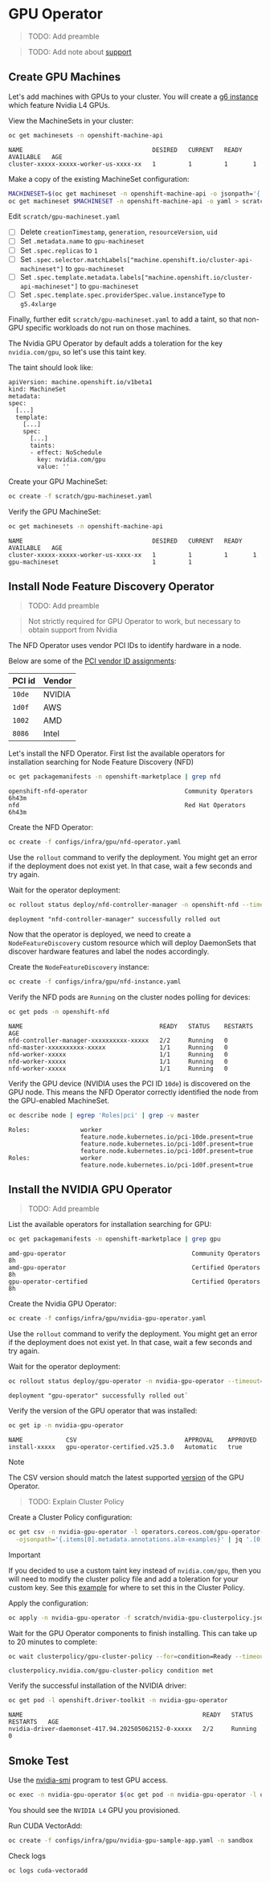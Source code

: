 # GPU Operator

> TODO: Add preamble

> TODO: Add note about [support](https://access.redhat.com/solutions/5174941)

## Create GPU Machines

Let's add machines with GPUs to your cluster. You will create a [g6 instance](https://aws.amazon.com/ec2/instance-types/g6/) which feature Nvidia L4 GPUs.

View the MachineSets in your cluster:

```bash
oc get machinesets -n openshift-machine-api
```

```text
NAME                                    DESIRED   CURRENT   READY   AVAILABLE   AGE
cluster-xxxxx-xxxxx-worker-us-xxxx-xx   1         1         1       1                
```

Make a copy of the existing MachineSet configuration:

```bash 
MACHINESET=$(oc get machineset -n openshift-machine-api -o jsonpath='{.items[0].metadata.name}')
oc get machineset $MACHINESET -n openshift-machine-api -o yaml > scratch/gpu-machineset.yaml
```

Edit `scratch/gpu-machineset.yaml`

  - [ ] Delete `creationTimestamp`, `generation`, `resourceVersion`, `uid`
  - [ ] Set `.metadata.name` to `gpu-machineset`
  - [ ] Set `.spec.replicas` to `1`
  - [ ] Set `.spec.selector.matchLabels["machine.openshift.io/cluster-api-machineset"]` to `gpu-machineset`
  - [ ] Set `.spec.template.metadata.labels["machine.openshift.io/cluster-api-machineset"]` to `gpu-machineset`
  - [ ] Set `.spec.template.spec.providerSpec.value.instanceType` to `g5.4xlarge`
  
Finally, further edit `scratch/gpu-machineset.yaml` to add a taint, so that non-GPU specific workloads do not run on those machines. 

The Nvidia GPU Operator by default adds a toleration for the key `nvidia.com/gpu`, so let's use this taint key.

The taint should look like:

```text
apiVersion: machine.openshift.io/v1beta1
kind: MachineSet
metadata:
spec:
  [...]
  template:
    [...]
    spec:
      [...]
      taints:
      - effect: NoSchedule         
        key: nvidia.com/gpu
        value: ''
```

Create your GPU MachineSet:

```bash
oc create -f scratch/gpu-machineset.yaml
```      

Verify the GPU MachineSet:

```bash
oc get machinesets -n openshift-machine-api
```

```text
NAME                                    DESIRED   CURRENT   READY   AVAILABLE   AGE
cluster-xxxxx-xxxxx-worker-us-xxxx-xx   1         1         1       1                
gpu-machineset                          1         1                                
```

## Install Node Feature Discovery Operator

> TODO: Add preamble

> Not strictly required for GPU Operator to work, but necessary to obtain support from Nvidia

The NFD Operator uses vendor PCI IDs to identify hardware in a node.

Below are some of the [PCI vendor ID assignments](https://pcisig.com/membership/member-companies?combine=10de):

| PCI id | Vendor |
| ------ | ------ |
| `10de` | NVIDIA |
| `1d0f` | AWS    |
| `1002` | AMD    |
| `8086` | Intel  |

Let's install the NFD Operator. First list the available operators for installation searching for Node Feature Discovery (NFD)

```bash
oc get packagemanifests -n openshift-marketplace | grep nfd
```

```text
openshift-nfd-operator                           Community Operators   6h43m
nfd                                              Red Hat Operators     6h43m
```

Create the NFD Operator:

```bash
oc create -f configs/infra/gpu/nfd-operator.yaml
```

Use the `rollout` command to verify the deployment. You might get an error if the deployment does not exist yet. In that case, wait a few seconds and try again.

Wait for the operator deployment:

```bash
oc rollout status deploy/nfd-controller-manager -n openshift-nfd --timeout=300s      
```

```text
deployment "nfd-controller-manager" successfully rolled out
```

Now that the operator is deployed, we need to create a `NodeFeatureDiscovery` custom resource which will deploy DaemonSets that discover hardware features and label the nodes accordingly.

Create the `NodeFeatureDiscovery` instance:

```bash
oc create -f configs/infra/gpu/nfd-instance.yaml
```

Verify the NFD pods are `Running` on the cluster nodes polling for devices:

```bash
oc get pods -n openshift-nfd
```

```
NAME                                      READY   STATUS    RESTARTS   AGE
nfd-controller-manager-xxxxxxxxxx-xxxxx   2/2     Running   0             
nfd-master-xxxxxxxxxx-xxxxx               1/1     Running   0             
nfd-worker-xxxxx                          1/1     Running   0             
nfd-worker-xxxxx                          1/1     Running   0             
nfd-worker-xxxxx                          1/1     Running   0             
```

Verify the GPU device (NVIDIA uses the PCI ID `10de`) is discovered on the GPU node. This means the NFD Operator correctly identified the node from the GPU-enabled MachineSet.

```bash
oc describe node | egrep 'Roles|pci' | grep -v master
```

```
Roles:              worker
                    feature.node.kubernetes.io/pci-10de.present=true
                    feature.node.kubernetes.io/pci-1d0f.present=true
                    feature.node.kubernetes.io/pci-1d0f.present=true
Roles:              worker
                    feature.node.kubernetes.io/pci-1d0f.present=true
```

## Install the NVIDIA GPU Operator

> TODO: Add preamble

List the available operators for installation searching for GPU:

```bash
oc get packagemanifests -n openshift-marketplace | grep gpu
```

```text
amd-gpu-operator                                   Community Operators   8h
amd-gpu-operator                                   Certified Operators   8h
gpu-operator-certified                             Certified Operators   8h
```

Create the Nvidia GPU Operator:

```bash
oc create -f configs/infra/gpu/nvidia-gpu-operator.yaml
```

Use the `rollout` command to verify the deployment. You might get an error if the deployment does not exist yet. In that case, wait a few seconds and try again.

Wait for the operator deployment:

```bash
oc rollout status deploy/gpu-operator -n nvidia-gpu-operator --timeout=300s
```

```text
deployment "gpu-operator" successfully rolled out`
```

Verify the version of the GPU operator that was installed:

```bash
oc get ip -n nvidia-gpu-operator
```

```
NAME            CSV                              APPROVAL    APPROVED
install-xxxxx   gpu-operator-certified.v25.3.0   Automatic   true
```

> [!NOTE]
> The CSV version should match the latest supported [version](https://docs.nvidia.com/ai-enterprise/release-6/latest/support/support-matrix.html#supported-nvidia-configs/infrastructure-software) of the GPU Operator.

> TODO: Explain Cluster Policy
 
Create a Cluster Policy configuration:

```bash
oc get csv -n nvidia-gpu-operator -l operators.coreos.com/gpu-operator-certified.nvidia-gpu-operator \
  -ojsonpath='{.items[0].metadata.annotations.alm-examples}' | jq '.[0]' > scratch/nvidia-gpu-clusterpolicy.json
```

> [!IMPORTANT]
> If you decided to use a custom taint key instead of `nvidia.com/gpu`, then you will need to modify the cluster policy file and add a toleration for your custom key.
> See this [example](https://github.com/NVIDIA/gpu-operator/blob/main/deployments/gpu-operator/values.yaml#L39) for where to set this in the Cluster Policy.

Apply the configuration:

```bash
oc apply -n nvidia-gpu-operator -f scratch/nvidia-gpu-clusterpolicy.json
```

Wait for the GPU Operator components to finish installing. This can take up to 20 minutes to complete:

```bash
oc wait clusterpolicy/gpu-cluster-policy --for=condition=Ready --timeout=600s -n nvidia-gpu-operator
```

```text
clusterpolicy.nvidia.com/gpu-cluster-policy condition met
```

Verify the successful installation of the NVIDIA driver:

```bash
oc get pod -l openshift.driver-toolkit -n nvidia-gpu-operator
```

```text
NAME                                                  READY   STATUS    RESTARTS   AGE
nvidia-driver-daemonset-417.94.202505062152-0-xxxxx   2/2     Running   0             
```

## Smoke Test

Use the [nvidia-smi](https://docs.nvidia.com/deploy/nvidia-smi/) program to test GPU access.

```bash
oc exec -n nvidia-gpu-operator $(oc get pod -n nvidia-gpu-operator -l openshift.driver-toolkit -ojsonpath='{.items[0].metadata.name}') -- nvidia-smi
```

You should see the `NVIDIA L4` GPU you provisioned.

Run CUDA VectorAdd:

```bash
oc create -f configs/infra/gpu/nvidia-gpu-sample-app.yaml -n sandbox
```

Check logs

```bash
oc logs cuda-vectoradd
```

